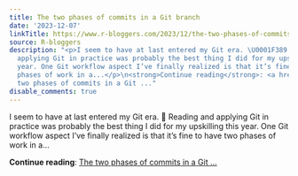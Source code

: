 ```yaml
---
title: The two phases of commits in a Git branch
date: '2023-12-07'
linkTitle: https://www.r-bloggers.com/2023/12/the-two-phases-of-commits-in-a-git-branch/
source: R-bloggers
description: "<p>I seem to have at last entered my Git era. \U0001F389 Reading and
  applying Git in practice was probably the best thing I did for my upskilling this
  year. One Git workflow aspect I’ve finally realized is that it’s fine to have two
  phases of work in a...</p>\n<strong>Continue reading</strong>: <a href=\"https://www.r-bloggers.com/2023/12/the-two-phases-of-commits-in-a-git-branch/\">The
  two phases of commits in a Git ..."
disable_comments: true
---
```

<p>I seem to have at last entered my Git era. 🎉 Reading and applying Git in practice was probably the best thing I did for my upskilling this year. One Git workflow aspect I’ve finally realized is that it’s fine to have two phases of work in a...</p>
<strong>Continue reading</strong>: <a href="https://www.r-bloggers.com/2023/12/the-two-phases-of-commits-in-a-git-branch/">The two phases of commits in a Git ...